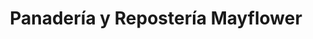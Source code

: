 ---
title: "Panadería y Repostería Mayflower"
url: /jinotega/panaderia-y-reposteria-mayflower/
shop: Bäckerei
---